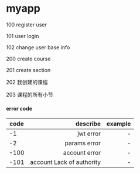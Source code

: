 # myapp

100 register user

101 user login

102 change user base info

200 create course

201 create section

202 我创建的课程

203 课程的所有小节

#### error code ####

|code|describe|example|
|---|---:|---:|
|-1|jwt error|-|
|-2|params error|-|
|-100|account error|-|
|-101|account Lack of authority|-|


